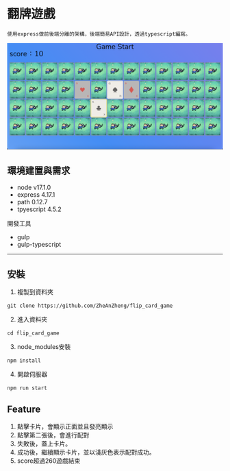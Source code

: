 # 翻牌遊戲
```
使用express做前後端分離的架構，後端簡易API設計，透過typescript編寫。
```
<img src='https://github.com/ZheAnZheng/flip_card_game/blob/master/public/image/game_screen.png'/>


## 環境建置與需求

- node v17.1.0
- express 4.17.1
- path 0.12.7
- tpyescript  4.5.2

開發工具
- gulp
- gulp-typescript

----
## 安裝
1. 複製到資料夾
```
git clone https://github.com/ZheAnZheng/flip_card_game
```
2. 進入資料夾
```
cd flip_card_game
```
3. node_modules安裝
```
npm install
```
4. 開啟伺服器
```
npm run start
```

Feature
----

1. 點擊卡片，會顯示正面並且發亮顯示
2. 點擊第二張後，會進行配對
3. 失敗後，蓋上卡片。
4. 成功後，繼續顯示卡片，並以淺灰色表示配對成功。
5. score超過260遊戲結束

